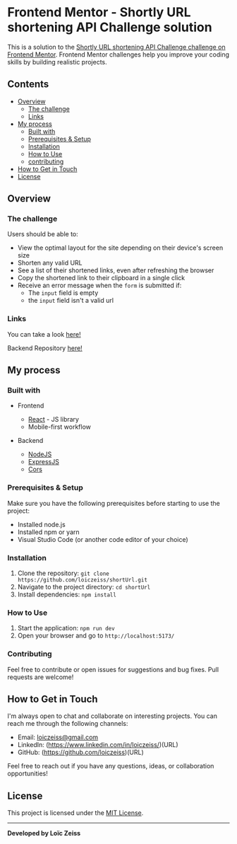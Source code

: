 # Frontend Mentor - Shortly URL shortening API Challenge solution



This is a solution to the [Shortly URL shortening API Challenge challenge on Frontend Mentor](https://www.frontendmentor.io/challenges/url-shortening-api-landing-page-2ce3ob-G). Frontend Mentor challenges help you improve your coding skills by building realistic projects. 

## Contents

- [Overview](#overview)
  - [The challenge](#the-challenge)
  - [Links](#links)
- [My process](#my-process)
  - [Built with](#built-with)
  - [Prerequisites & Setup](#prerequisites--setup)
  - [Installation](#installation)
  - [How to Use](#how-to-use)
  - [contributing](#contributing)
- [How to Get in Touch](#how-to-get-in-touch)
- [License](#license)

## Overview

### The challenge

Users should be able to:

- View the optimal layout for the site depending on their device's screen size
- Shorten any valid URL
- See a list of their shortened links, even after refreshing the browser
- Copy the shortened link to their clipboard in a single click
- Receive an error message when the `form` is submitted if:
  - The `input` field is empty
  - the `input` field isn't a valid url

### Links

You can take a look [here!](https://loiczeiss.github.io/shortUrl/)

Backend Repository [here!](https://github.com/loiczeiss/shortUrlApi)

## My process

### Built with

- Frontend
  - [React](https://reactjs.org/) - JS library
  - Mobile-first workflow

- Backend
  - [NodeJS](https://nodejs.org/en)
  - [ExpressJS](https://expressjs.com/pt-br/)
  - [Cors](https://www.npmjs.com/package/cors)

### Prerequisites & Setup

Make sure you have the following prerequisites before starting to use the project:

- Installed node.js
- Installed npm or yarn
- Visual Studio Code (or another code editor of your choice)

### Installation

1. Clone the repository: `git clone https://github.com/loiczeiss/shortUrl.git`
2. Navigate to the project directory: `cd shortUrl`
3. Install dependencies: `npm install`

### How to Use

1. Start the application: `npm run dev`
2. Open your browser and go to `http://localhost:5173/`

### Contributing

Feel free to contribute or open issues for suggestions and bug fixes. Pull requests are welcome!

## How to Get in Touch

I'm always open to chat and collaborate on interesting projects. You can reach me through the following channels:

- Email: loiczeiss@gmail.com
- LinkedIn:  (https://www.linkedin.com/in/loiczeiss/)(URL)
- GitHub: (https://github.com/loiczeiss)(URL)

Feel free to reach out if you have any questions, ideas, or collaboration opportunities!

## License

This project is licensed under the [MIT License](LICENSE).

---

**Developed by Loïc Zeiss**

